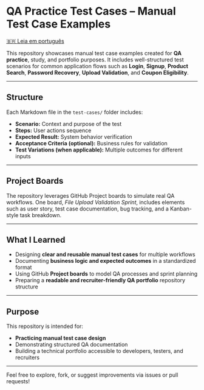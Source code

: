 # QA Practice Test Cases – Manual Test Case Examples

[🇧🇷 Leia em português](https://github.com/brumor-2/qa-practice-test-cases/blob/main/README-pt.md)

This repository showcases manual test case examples created for **QA practice**, study, and portfolio purposes. It includes well-structured test scenarios for common application flows such as **Login**, **Signup**, **Product Search**, **Password Recovery**, **Upload Validation**, and **Coupon Eligibility**.

---

##  Structure

Each Markdown file in the `test-cases/` folder includes:
- **Scenario:** Context and purpose of the test
- **Steps:** User actions sequence
- **Expected Result:** System behavior verification
- **Acceptance Criteria (optional):** Business rules for validation
- **Test Variations (when applicable):** Multiple outcomes for different inputs

---

##  Project Boards

The repository leverages GitHub Project boards to simulate real QA workflows. One board, *File Upload Validation Sprint*, includes elements such as user story, test case documentation, bug tracking, and a Kanban-style task breakdown.

---

##  What I Learned

- Designing **clear and reusable manual test cases** for multiple workflows
- Documenting **business logic and expected outcomes** in a standardized format
- Using GitHub **Project boards** to model QA processes and sprint planning
- Preparing a **readable and recruiter-friendly QA portfolio** repository structure

---

##  Purpose

This repository is intended for:
- **Practicing manual test case design**
- Demonstrating structured QA documentation
- Building a technical portfolio accessible to developers, testers, and recruiters

---

Feel free to explore, fork, or suggest improvements via issues or pull requests!
